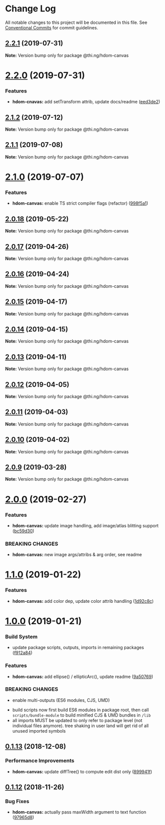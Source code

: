 # Change Log

All notable changes to this project will be documented in this file.
See [Conventional Commits](https://conventionalcommits.org) for commit guidelines.

## [2.2.1](https://github.com/thi-ng/umbrella/compare/@thi.ng/hdom-canvas@2.2.0...@thi.ng/hdom-canvas@2.2.1) (2019-07-31)

**Note:** Version bump only for package @thi.ng/hdom-canvas





# [2.2.0](https://github.com/thi-ng/umbrella/compare/@thi.ng/hdom-canvas@2.1.2...@thi.ng/hdom-canvas@2.2.0) (2019-07-31)


### Features

* **hdom-cnavas:** add setTransform attrib, update docs/readme ([eed3de2](https://github.com/thi-ng/umbrella/commit/eed3de2))





## [2.1.2](https://github.com/thi-ng/umbrella/compare/@thi.ng/hdom-canvas@2.1.1...@thi.ng/hdom-canvas@2.1.2) (2019-07-12)

**Note:** Version bump only for package @thi.ng/hdom-canvas





## [2.1.1](https://github.com/thi-ng/umbrella/compare/@thi.ng/hdom-canvas@2.1.0...@thi.ng/hdom-canvas@2.1.1) (2019-07-08)

**Note:** Version bump only for package @thi.ng/hdom-canvas





# [2.1.0](https://github.com/thi-ng/umbrella/compare/@thi.ng/hdom-canvas@2.0.18...@thi.ng/hdom-canvas@2.1.0) (2019-07-07)


### Features

* **hdom-canvas:** enable TS strict compiler flags (refactor) ([998f5a1](https://github.com/thi-ng/umbrella/commit/998f5a1))





## [2.0.18](https://github.com/thi-ng/umbrella/compare/@thi.ng/hdom-canvas@2.0.17...@thi.ng/hdom-canvas@2.0.18) (2019-05-22)

**Note:** Version bump only for package @thi.ng/hdom-canvas





## [2.0.17](https://github.com/thi-ng/umbrella/compare/@thi.ng/hdom-canvas@2.0.16...@thi.ng/hdom-canvas@2.0.17) (2019-04-26)

**Note:** Version bump only for package @thi.ng/hdom-canvas





## [2.0.16](https://github.com/thi-ng/umbrella/compare/@thi.ng/hdom-canvas@2.0.15...@thi.ng/hdom-canvas@2.0.16) (2019-04-24)

**Note:** Version bump only for package @thi.ng/hdom-canvas





## [2.0.15](https://github.com/thi-ng/umbrella/compare/@thi.ng/hdom-canvas@2.0.14...@thi.ng/hdom-canvas@2.0.15) (2019-04-17)

**Note:** Version bump only for package @thi.ng/hdom-canvas





## [2.0.14](https://github.com/thi-ng/umbrella/compare/@thi.ng/hdom-canvas@2.0.13...@thi.ng/hdom-canvas@2.0.14) (2019-04-15)

**Note:** Version bump only for package @thi.ng/hdom-canvas





## [2.0.13](https://github.com/thi-ng/umbrella/compare/@thi.ng/hdom-canvas@2.0.12...@thi.ng/hdom-canvas@2.0.13) (2019-04-11)

**Note:** Version bump only for package @thi.ng/hdom-canvas





## [2.0.12](https://github.com/thi-ng/umbrella/compare/@thi.ng/hdom-canvas@2.0.11...@thi.ng/hdom-canvas@2.0.12) (2019-04-05)

**Note:** Version bump only for package @thi.ng/hdom-canvas





## [2.0.11](https://github.com/thi-ng/umbrella/compare/@thi.ng/hdom-canvas@2.0.10...@thi.ng/hdom-canvas@2.0.11) (2019-04-03)

**Note:** Version bump only for package @thi.ng/hdom-canvas





## [2.0.10](https://github.com/thi-ng/umbrella/compare/@thi.ng/hdom-canvas@2.0.9...@thi.ng/hdom-canvas@2.0.10) (2019-04-02)

**Note:** Version bump only for package @thi.ng/hdom-canvas





## [2.0.9](https://github.com/thi-ng/umbrella/compare/@thi.ng/hdom-canvas@2.0.8...@thi.ng/hdom-canvas@2.0.9) (2019-03-28)

**Note:** Version bump only for package @thi.ng/hdom-canvas







# [2.0.0](https://github.com/thi-ng/umbrella/compare/@thi.ng/hdom-canvas@1.1.6...@thi.ng/hdom-canvas@2.0.0) (2019-02-27)


### Features

* **hdom-canvas:** update image handling, add image/atlas blitting support ([bc59d30](https://github.com/thi-ng/umbrella/commit/bc59d30))


### BREAKING CHANGES

* **hdom-canvas:** new image args/attribs & arg order, see readme



# [1.1.0](https://github.com/thi-ng/umbrella/compare/@thi.ng/hdom-canvas@1.0.1...@thi.ng/hdom-canvas@1.1.0) (2019-01-22)


### Features

* **hdom-canvas:** add color dep, update color attrib handling ([1d92c8c](https://github.com/thi-ng/umbrella/commit/1d92c8c))



# [1.0.0](https://github.com/thi-ng/umbrella/compare/@thi.ng/hdom-canvas@0.1.20...@thi.ng/hdom-canvas@1.0.0) (2019-01-21)


### Build System

* update package scripts, outputs, imports in remaining packages ([f912a84](https://github.com/thi-ng/umbrella/commit/f912a84))


### Features

* **hdom-canvas:** add ellipse() / ellipticArc(), update readme ([9a50769](https://github.com/thi-ng/umbrella/commit/9a50769))


### BREAKING CHANGES

* enable multi-outputs (ES6 modules, CJS, UMD)

- build scripts now first build ES6 modules in package root, then call
  `scripts/bundle-module` to build minified CJS & UMD bundles in `/lib`
- all imports MUST be updated to only refer to package level
  (not individual files anymore). tree shaking in user land will get rid of
  all unused imported symbols


## [0.1.13](https://github.com/thi-ng/umbrella/compare/@thi.ng/hdom-canvas@0.1.12...@thi.ng/hdom-canvas@0.1.13) (2018-12-08)


### Performance Improvements

* **hdom-canvas:** update diffTree() to compute edit dist only ([899941f](https://github.com/thi-ng/umbrella/commit/899941f))


## [0.1.12](https://github.com/thi-ng/umbrella/compare/@thi.ng/hdom-canvas@0.1.11...@thi.ng/hdom-canvas@0.1.12) (2018-11-26)


### Bug Fixes

* **hdom-canvas:** actually pass maxWidth argument to text function ([97965d8](https://github.com/thi-ng/umbrella/commit/97965d8))
